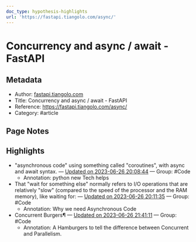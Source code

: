 ```yaml
---
doc_type: hypothesis-highlights
url: 'https://fastapi.tiangolo.com/async/'
---
```


# Concurrency and async / await - FastAPI

## Metadata
- Author: [fastapi.tiangolo.com]()
- Title: Concurrency and async / await - FastAPI
- Reference: <https://fastapi.tiangolo.com/async/>
- Category: #article

## Page Notes
## Highlights
- "asynchronous code" using something called "coroutines", with async and await syntax. — [Updated on 2023-06-26 20:08:44](https://hyp.is/MroORhQaEe6GoANQ5nFYPw/fastapi.tiangolo.com/async/) — Group: #Code
	- Annotation: python new Tech helps
- That "wait for something else" normally refers to I/O operations that are relatively "slow" (compared to the speed of the processor and the RAM memory), like waiting for: — [Updated on 2023-06-26 20:11:35](https://hyp.is/mE5wbBQaEe6DFFeYBlyBqg/fastapi.tiangolo.com/async/) — Group: #Code
	- Annotation: Why we need Asynchronous Code
- Concurrent Burgers¶ — [Updated on 2023-06-26 21:41:11](https://hyp.is/HPFXLhQnEe6WOT9aLlWmpQ/fastapi.tiangolo.com/async/) — Group: #Code
	- Annotation: A Hamburgers to tell the difference between Concurrent and Parallelism. 

